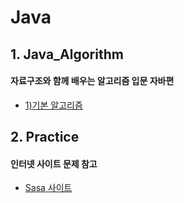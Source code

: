 # Java

## 1. Java_Algorithm
#### 자료구조와 함께 배우는 알고리즘 입문 자바편
* [1)기본 알고리즘](https://github.com/GiSeok-Hong/TIL/blob/master/Java/Java_Algorithm/Note/01.%20%EA%B8%B0%EB%B3%B8%20%EC%95%8C%EA%B3%A0%EB%A6%AC%EC%A6%98.md)


## 2. Practice
#### 인터넷 사이트 문제 참고
* [Sasa 사이트](https://code.sasa.hs.kr/problemset.php)
